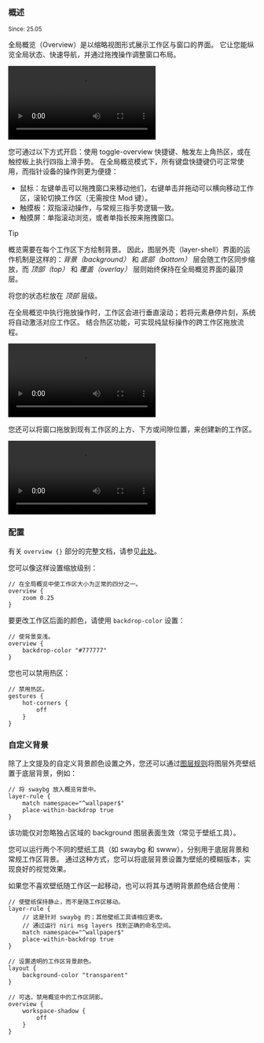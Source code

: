 ### 概述

<sup>Since: 25.05</sup>

全局概览（Overview）是以缩略视图形式展示工作区与窗口的界面。
它让您能纵览全局状态、快速导航，并通过拖拽操作调整窗口布局。

<video controls src="https://github.com/user-attachments/assets/379a5d1f-acdb-4c11-b36c-e85fd91f0995">

https://github.com/user-attachments/assets/379a5d1f-acdb-4c11-b36c-e85fd91f0995

</video>

您可通过以下方式开启：使用 toggle-overview 快捷键、触发左上角热区，或在触控板上执行四指上滑手势。
在全局概览模式下，所有键盘快捷键仍可正常使用，而指针设备的操作则更为便捷：

- 鼠标：左键单击可以拖拽窗口来移动他们，右键单击并拖动可以横向移动工作区，滚轮切换工作区（无需按住 Mod 键）。
- 触摸板：双指滚动操作，与常规三指手势逻辑一致。
- 触摸屏：单指滚动浏览，或者单指长按来拖拽窗口。

> [!TIP]
> 概览需要在每个工作区下方绘制背景。
> 因此，图层外壳（layer-shell）界面的运作机制是这样的：*背景（background）* 和 *底部（bottom）* 层会随工作区同步缩放，而 *顶部（top）* 和 *覆盖（overlay）* 层则始终保持在全局概览界面的最顶层。
>
> 将您的状态栏放在 *顶部* 层级。

在全局概览中执行拖放操作时，工作区会进行垂直滚动；若将元素悬停片刻，系统将自动激活对应工作区。
结合热区功能，可实现纯鼠标操作的跨工作区拖放流程。

<video controls src="https://github.com/user-attachments/assets/5f09c5b7-ff40-462b-8b9c-f1b8073a2cbb">

https://github.com/user-attachments/assets/5f09c5b7-ff40-462b-8b9c-f1b8073a2cbb

</video>

您还可以将窗口拖放到现有工作区的上方、下方或间隙位置，来创建新的工作区。

<video controls src="https://github.com/user-attachments/assets/b76d5349-aa20-4889-ab90-0a51554c789d">

https://github.com/user-attachments/assets/b76d5349-aa20-4889-ab90-0a51554c789d

</video>

### 配置

有关 `overview {}` 部分的完整文档，请参见[此处](./Configuration:-Miscellaneous.md#overview)。

您可以像这样设置缩放级别：

```kdl
// 在全局概览中使工作区大小为正常的四分之一。
overview {
    zoom 0.25
}
```

要更改工作区后面的颜色，请使用 `backdrop-color` 设置：

```kdl
// 使背景变浅。
overview {
    backdrop-color "#777777"
}
```

您也可以禁用热区：

```kdl
// 禁用热区。
gestures {
    hot-corners {
        off
    }
}
```

### 自定义背景

除了上文提及的自定义背景颜色设置之外，您还可以通过[图层规则](./Configuration:-Layer-Rules.md#place-within-backdrop)将图层外壳壁纸置于底层背景，例如：

```kdl
// 将 swaybg 放入概览背景中。
layer-rule {
    match namespace="^wallpaper$"
    place-within-backdrop true
}
```

该功能仅对忽略独占区域的 background 图层表面生效（常见于壁纸工具）。

您可以运行两个不同的壁纸工具（如 swaybg 和 swww），分别用于底层背景和常规工作区背景。
通过这种方式，您可以将底层背景设置为壁纸的模糊版本，实现良好的视觉效果。

如果您不喜欢壁纸随工作区一起移动，也可以将其与透明背景颜色结合使用：

```kdl
// 使壁纸保持静止，而不是随工作区移动。
layer-rule {
    // 这是针对 swaybg 的；其他壁纸工具请相应更改。
    // 通过运行 niri msg layers 找到正确的命名空间。
    match namespace="^wallpaper$"
    place-within-backdrop true
}

// 设置透明的工作区背景颜色。
layout {
    background-color "transparent"
}

// 可选，禁用概览中的工作区阴影。
overview {
    workspace-shadow {
        off
    }
}
```
